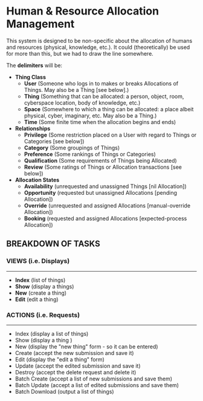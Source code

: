 # Human & Resource Allocation Management

This system is designed to be non-specific about the allocation of humans and resources (physical, knowledge, etc.).  It could (theoretically) be used for more than this, but we had to draw the line somewhere.

The __delimiters__ will be:

* __Thing Class__
  * __User__ (Someone who logs in to makes or breaks Allocations of Things.  May also be a Thing [see below].)
  * __Thing__ (Something that can be allocated: a person, object, room, cyberspace location, body of knowledge, etc.)
  * __Space__ (Somewhere to which a thing can be allocated: a place albeit physical, cyber, imaginary, etc.  May also be a Thing.)
  * __Time__ (Some finite time when the allocation begins and ends)
* __Relationships__
  * __Privilege__ (Some restriction placed on a User with regard to Things or Categories [see below])
  * __Category__ (Some groupings of Things)
  * __Preference__ (Some rankings of Things or Categories)
  * __Qualification__ (Some requirements of Things being Allocated)
  * __Review__ (Some ratings of Things or Allocation transactions [see below])
* __Allocation States__
  * __Availability__ (unrequested and unassigned Things [nil Allocation])
  * __Opportunity__ (requested but unassigned Allocations [pending Allocation])
  * __Override__ (unrequested and assigned Allocations [manual-override Allocation])
  * __Booking__ (requested and assigned Allocations [expected-process Allocation])


## BREAKDOWN OF TASKS

### VIEWS (i.e. Displays)
----
* __Index__ (list of things)
* __Show__ (display a things)
* __New__ (create a thing)
* __Edit__ (edit a thing)


### ACTIONS (i.e. Requests)
----
* Index (display a list of things)
* Show (display a thing )
* New (display the "new thing" form - so it can be entered)
* Create (accept the new submission and save it)
* Edit (display the "edit a thing" form)
* Update (accept the edited submission and save it)
* Destroy (accept the delete request and delete it)
* Batch Create (accept a list of new submissions and save them)
* Batch Update (accept a list of edited submissions and save them)
* Batch Download (output a list of things)

